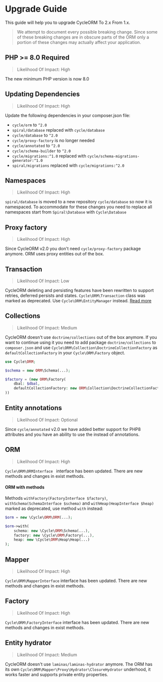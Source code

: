 # Upgrade Guide

This guide will help you to upgrade CycleORM To 2.x From 1.x.

> We attempt to document every possible breaking change. Since some of these breaking changes are in obscure parts of
> the ORM only a portion of these changes may actually affect your application.

## PHP >= 8.0 Required

> Likelihood Of Impact: High

The new minimum PHP version is now 8.0

## Updating Dependencies

> Likelihood Of Impact: High

Update the following dependencies in your composer.json file:

- `cycle/orm` to `^2.0`
- `spiral/database` replaced with `cycle/database`
- `cycle/database` to `^2.0`
- `cycle/proxy-factory` is no longer needed
- `cycle/annotated` to `^2.0`
- `cycle/schema-builder` to `^2.0`
- `cycle/migrations:^1.0` replaced with `cycle/schema-migrations-generator:^1.0`
- `spiral/migrations` replaced with `cycle/migrations:^2.0`

## Namespaces

> Likelihood Of Impact: High

`spiral/database` is moved to a new repository `cycle/database` so now it is namespaced. To accommodate for these
changes you need to replace all namespaces start from `Spiral\Database` with `Cycle\Database`

## Proxy factory

> Likelihood Of Impact: High

Since CycleORM v2.0 you don't need `cycle/proxy-factory` package anymore. ORM uses proxy entities out of the box.

## Transaction

> Likelihood Of Impact: Low

CycleORM deleting and persisting features have been rewritten to support retries, deferred persists and
states. `Cycle\ORM\Transaction` class was marked as deprecated. Use `Cycle\ORM\EntityManager`
instead. [Read more](/docs/en/advanced/transaction.md)

## Collections

> Likelihood Of Impact: Medium

CycleORM doesn't use `doctrine/collections` out of the box anymore. If you want to continue using it you need to add
package `doctrine/collections` to `composer.json` and use `Cycle\ORM\Collection\DoctrineCollectionFactory`
as `defaultCollectionFactory` in your `Cycle\ORM\Factory` object.

```php
use Cycle\ORM;

$schema = new ORM\Schema(...);

$factory = (new ORM\Factory(
    dbal: $dbal,
    defaultCollectionFactory: new ORM\Collection\DoctrineCollectionFactory
))
```

## Entity annotations

> Likelihood Of Impact: Optional

Since `cycle/annotated` v2.0 we have added better support for PHP8 attributes and you have an ability to use the instead
of annotations.

## ORM

> Likelihood Of Impact: High

`Cycle\ORM\ORMInterface ` interface has been updated. There are new methods and changes in exist methods.

#### ORM with methods

Methods `withFactory(FactoryInterface $factory)`, `withSchema(SchemaInterface $schema)`
and `withHeap(HeapInterface $heap)` marked as deprecated, use method `with` instead:

```php
$orm = new \Cycle\ORM\ORM(...);

$orm->with(
    schema: new \Cycle\ORM\Schema(...),
    factory: new \Cycle\ORM\Factory(...),
    heap: new \Cycle\ORM\Heap\Heap(...)
);
```

## Mapper

> Likelihood Of Impact: High

`Cycle\ORM\MapperInterface` interface has been updated. There are new methods and changes in exist methods.

## Factory

> Likelihood Of Impact: High

`Cycle\ORM\FactoryInterface` interface has been updated. There are new methods and changes in exist methods.

## Entity hydrator

> Likelihood Of Impact: Medium

CycleORM doesn't use `laminas/laminas-hydrator` anymore. The ORM has its own
`Cycle\ORM\Mapper\Proxy\Hydrator\ClosureHydrator` underhood, it works faster and supports private entity properties.
